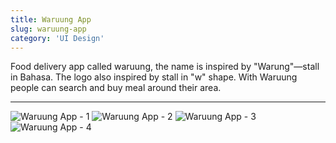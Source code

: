 ```yaml
---
title: Waruung App
slug: waruung-app
category: 'UI Design'
---
```


Food delivery app called waruung, the name is inspired by "Warung"—stall in Bahasa. The logo also inspired by stall in "w" shape. With Waruung people can search and buy meal around their area.

---

<img alt="Waruung App - 1" src="/images/works/works-waruung-detail-1.webp" srcSet="/images/works/works-waruung-detail-1.webp, /images/works/works-waruung-detail-1@2x.webp 2x, /images/works/works-waruung-detail-1@3x.webp 3x"/>
<img alt="Waruung App - 2" src="/images/works/works-waruung-detail-2.webp" srcSet="/images/works/works-waruung-detail-2.webp, /images/works/works-waruung-detail-2@2x.webp 2x, /images/works/works-waruung-detail-2@3x.webp 3x"/>
<img alt="Waruung App - 3" src="/images/works/works-waruung-detail-3.webp" srcSet="/images/works/works-waruung-detail-3.webp, /images/works/works-waruung-detail-3@2x.webp 2x, /images/works/works-waruung-detail-3@3x.webp 3x"/>
<img alt="Waruung App - 4" src="/images/works/works-waruung-detail-4.webp" srcSet="/images/works/works-waruung-detail-4.webp, /images/works/works-waruung-detail-4@2x.webp 2x, /images/works/works-waruung-detail-4@3x.webp 3x"/>
